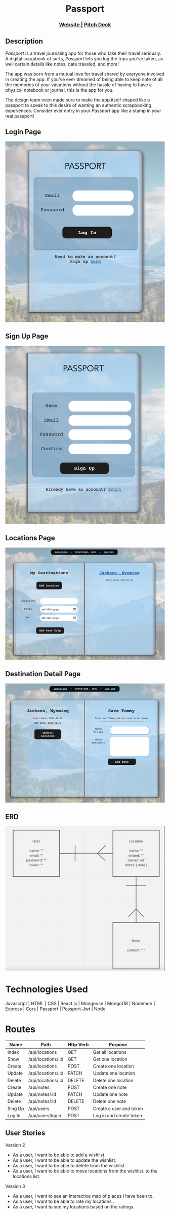 <h1 align="center">Passport</h1>

<div align="center">
  <h3>
    <a href="https://passport-7k56.onrender.com/">
      Website
    </a>
    <span> | </span>
    <a href="https://docs.google.com/presentation/d/1rvcr-buYfBZFSCqZEOmnaqw9-EmvTFUklsb2EMRC8g8/edit#slide=id.p">
      Pitch Deck
    </a>
  </h3>
</div>


## Description

*Passport* is a travel journaling app for those who take their travel seriously. A digital scrapbook of sorts, *Passport* lets you log the trips you've taken, as well certain details like notes, date traveled, and more!

The app was born from a mutual love for travel shared by everyone involved in creating the app. If you've ever dreamed of being able to keep note of all the memories of your vacations without the hassle of having to have a physical notebook or journal, this is the app for you.

The design team even made sure to make the app itself shaped like a passport to speak to this desire of wanting an authentic scrapbooking experiences. Consider ever entry in your *Passport* app like a stamp in your real passport!

## Login Page
![Log In Page](assets/LogIn.png)


## Sign Up Page
![Sign Up Page](assets/SignUp.png)


## Locations Page
![Locations Page](assets/MyDestinations.png)


## Destination Detail Page
![Destination Detail](assets/DestinationDetail.png)

## ERD
![ERD](assets/ERD.jpeg)


# Technologies Used

Javascript | HTML | CSS | React.js | Mongoose | MongoDB | Nodemon | Express | Cors | Passport | Passport-Jwt | Node

#  Routes 
| Name | Path | Http Verb | Purpose |
| --- | --- | --- | --- |
| Index | /api/locations | GET | Get all locations |
| Show | /api/locations/:id | GET | Get one location |
| Create | /api/locations | POST | Create one location |
| Update | /api/locations/:id | PATCH | Update one location |
| Delete | /api/locations/:id | DELETE | Delete one location |
| Create | /api/notes | POST | Create one note |
| Update | /api/notes/:id | PATCH | Update one note |
| Delete | /api/notes/:id | DELETE | Delete one note |
| Sing Up | /api/users | POST | Create a user and token |
| Log In | /api/users/login | POST | Log in and create token |

## User Stories
Version 2
- As a user, I want to be able to add a wishlist.
- As a user, I want to be able to update the wishlist.
- As a user, I want to be able to delete from the wishlist.
- As a user, I want to be able to move locations from the wishlist. to the locations list.

Version 3
- As a user, I want to see an interactive map of places I have been to.
- As a user, I want to be able to rate my locations .
- As a user, I want to see my locations based on the ratings.